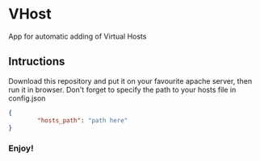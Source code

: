 # VHost
App for automatic adding of Virtual Hosts

## Intructions
Download this repository and put it on your favourite apache server, then run it in browser. Don't forget to specify the path to your hosts file in config.json
```json
{
		"hosts_path": "path here"
}
```
### Enjoy!
